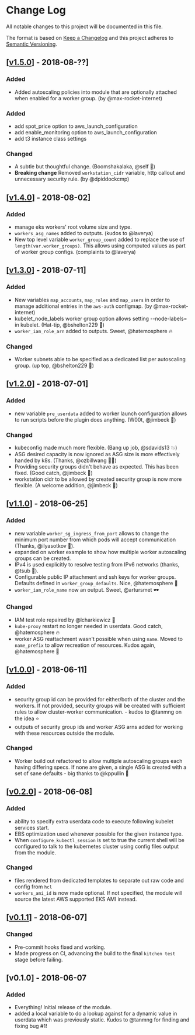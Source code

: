 # Change Log

All notable changes to this project will be documented in this file.

The format is based on [Keep a Changelog](http://keepachangelog.com/) and this
project adheres to [Semantic Versioning](http://semver.org/).

## [[v1.5.0](https://github.com/terraform-aws-modules/terraform-aws-eks/compare/v1.4.0...HEAD)] - 2018-08-??]

### Added

- Added autoscaling policies into module that are optionally attached when enabled for a worker group. (by @max-rocket-internet)

### Added

- add spot_price option to aws_launch_configuration
- add enable_monitoring option to aws_launch_configuration
- add t3 instance class settings

### Changed

- A subtle but thoughtful change. (Boomshakalaka, @self 🏀)
- **Breaking change** Removed `workstation_cidr` variable, http callout and unnecessary security rule. (by @dpiddockcmp)

## [[v1.4.0](https://github.com/terraform-aws-modules/terraform-aws-eks/compare/v1.3.0...v1.4.0)] - 2018-08-02]

### Added

- manage eks workers' root volume size and type.
- `workers_asg_names` added to outputs. (kudos to @laverya)
- New top level variable `worker_group_count` added to replace the use of `length(var.worker_groups)`. This allows using computed values as part of worker group configs. (complaints to @laverya)

## [[v1.3.0](https://github.com/terraform-aws-modules/terraform-aws-eks/compare/v1.2.0...v1.3.0)] - 2018-07-11]

### Added

- New variables `map_accounts`, `map_roles` and `map_users` in order to manage additional entries in the `aws-auth` configmap. (by @max-rocket-internet)
- kubelet_node_labels worker group option allows setting --node-labels= in kubelet. (Hat-tip, @bshelton229 👒)
- `worker_iam_role_arn` added to outputs. Sweet, @hatemosphere 🔥

### Changed

- Worker subnets able to be specified as a dedicated list per autoscaling group. (up top, @bshelton229 🙏)

## [[v1.2.0](https://github.com/terraform-aws-modules/terraform-aws-eks/compare/v1.1.0...v1.2.0)] - 2018-07-01]

### Added

- new variable `pre_userdata` added to worker launch configuration allows to run scripts before the plugin does anything. (W00t, @jimbeck 🦉)

### Changed

- kubeconfig made much more flexible. (Bang up job, @sdavids13 💥)
- ASG desired capacity is now ignored as ASG size is more effectively handed by k8s. (Thanks, @ozbillwang 💇‍♂️)
- Providing security groups didn't behave as expected. This has been fixed. (Good catch, @jimbeck 🔧)
- workstation cidr to be allowed by created security group is now more flexible. (A welcome addition, @jimbeck 🔐)

## [[v1.1.0](https://github.com/terraform-aws-modules/terraform-aws-eks/compare/v1.0.0...v1.1.0)] - 2018-06-25]

### Added

- new variable `worker_sg_ingress_from_port` allows to change the minimum port number from which pods will accept communication (Thanks, @ilyasotkov 👏).
- expanded on worker example to show how multiple worker autoscaling groups can be created.
- IPv4 is used explicitly to resolve testing from IPv6 networks (thanks, @tsub 🙏).
- Configurable public IP attachment and ssh keys for worker groups. Defaults defined in `worker_group_defaults`. Nice, @hatemosphere 🌂
- `worker_iam_role_name` now an output. Sweet, @artursmet 🕶️

### Changed

- IAM test role repaired by @lcharkiewicz 💅
- `kube-proxy` restart no longer needed in userdata. Good catch, @hatemosphere 🔥
- worker ASG reattachment wasn't possible when using `name`. Moved to `name_prefix` to allow recreation of resources. Kudos again, @hatemosphere 🐧

## [[v1.0.0](https://github.com/terraform-aws-modules/terraform-aws-eks/compare/v0.2.0...v1.0.0)] - 2018-06-11]

### Added

- security group id can be provided for either/both of the cluster and the workers. If not provided, security groups will be created with sufficient rules to allow cluster-worker communication. - kudos to @tanmng on the idea ⭐
- outputs of security group ids and worker ASG arns added for working with these resources outside the module.

### Changed

- Worker build out refactored to allow multiple autoscaling groups each having differing specs. If none are given, a single ASG is created with a set of sane defaults - big thanks to @kppullin 🥨

## [[v0.2.0](https://github.com/terraform-aws-modules/terraform-aws-eks/compare/v0.1.1...v0.2.0)] - 2018-06-08]

### Added

- ability to specify extra userdata code to execute following kubelet services start.
- EBS optimization used whenever possible for the given instance type.
- When `configure_kubectl_session` is set to true the current shell will be configured to talk to the kubernetes cluster using config files output from the module.

### Changed

- files rendered from dedicated templates to separate out raw code and config from `hcl`
- `workers_ami_id` is now made optional. If not specified, the module will source the latest AWS supported EKS AMI instead.

## [[v0.1.1](https://github.com/terraform-aws-modules/terraform-aws-eks/compare/v0.1.0...v0.1.1)] - 2018-06-07]

### Changed

- Pre-commit hooks fixed and working.
- Made progress on CI, advancing the build to the final `kitchen test` stage before failing.

## [v0.1.0] - 2018-06-07

### Added

- Everything! Initial release of the module.
- added a local variable to do a lookup against for a dynamic value in userdata which was previously static. Kudos to @tanmng for finding and fixing bug #1!
